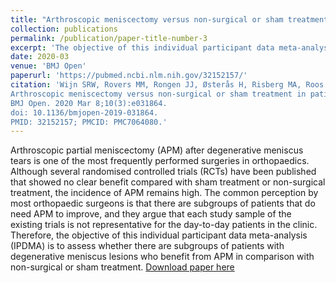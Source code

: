 ```yaml
---
title: "Arthroscopic meniscectomy versus non-surgical or sham treatment in patients with MRI confirmed degenerative meniscus lesions: a protocol for an individual participant data meta-analysis"
collection: publications
permalink: /publication/paper-title-number-3
excerpt: 'The objective of this individual participant data meta-analysis (IPDMA) is to assess whether there are subgroups of patients with degenerative meniscus lesions who benefit from APM in comparison with non-surgical or sham treatment.'
date: 2020-03
venue: 'BMJ Open'
paperurl: 'https://pubmed.ncbi.nlm.nih.gov/32152157/'
citation: 'Wijn SRW, Rovers MM, Rongen JJ, Østerås H, Risberg MA, Roos EM, Hare KB, van de Graaf VA, Poolman RW, Englund M, Hannink G. 
Arthroscopic meniscectomy versus non-surgical or sham treatment in patients with MRI confirmed degenerative meniscus lesions: a protocol for an individual participant data meta-analysis. 
BMJ Open. 2020 Mar 8;10(3):e031864. 
doi: 10.1136/bmjopen-2019-031864. 
PMID: 32152157; PMCID: PMC7064080.'
---
```


Arthroscopic partial meniscectomy (APM) after degenerative meniscus tears is one of the most frequently performed surgeries in orthopaedics.
Although several randomised controlled trials (RCTs) have been published that showed no clear benefit compared with sham treatment or non-surgical treatment, the incidence of APM remains high. 
The common perception by most orthopaedic surgeons is that there are subgroups of patients that do need APM to improve, and they argue that each study sample of the existing trials is not representative for the day-to-day patients in the clinic. 
Therefore, the objective of this individual participant data meta-analysis (IPDMA) is to assess whether there are subgroups of patients with degenerative meniscus lesions who benefit from APM in comparison with non-surgical or sham treatment.
[Download paper here](https://pubmed.ncbi.nlm.nih.gov/32152157/)

